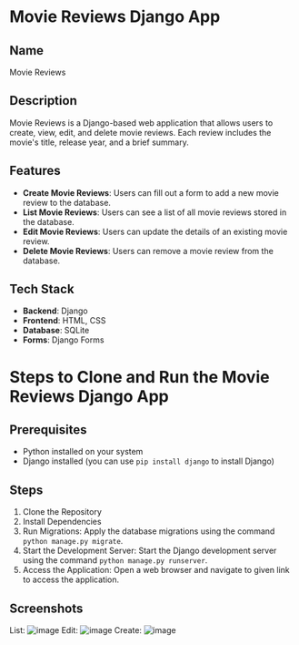 # Movie Reviews Django App

## Name
Movie Reviews

## Description
Movie Reviews is a Django-based web application that allows users to create, view, edit, and delete movie reviews. Each review includes the movie's title, release year, and a brief summary.

## Features
- **Create Movie Reviews**: Users can fill out a form to add a new movie review to the database.
- **List Movie Reviews**: Users can see a list of all movie reviews stored in the database.
- **Edit Movie Reviews**: Users can update the details of an existing movie review.
- **Delete Movie Reviews**: Users can remove a movie review from the database.

## Tech Stack
- **Backend**: Django
- **Frontend**: HTML, CSS
- **Database**: SQLite
- **Forms**: Django Forms

# Steps to Clone and Run the Movie Reviews Django App

## Prerequisites
- Python installed on your system
- Django installed (you can use `pip install django` to install Django)

## Steps

1. Clone the Repository
2. Install Dependencies
3. Run Migrations:
   Apply the database migrations using the command `python manage.py migrate`.
4. Start the Development Server:
   Start the Django development server using the command `python manage.py runserver`.
5. Access the Application:
   Open a web browser and navigate to given link to access the application.

## Screenshots
List:
![image](https://github.com/aaagrud/movie_review_manager/assets/118443621/f499b509-530b-40f9-8f39-2fdf18c8a797)
Edit:
![image](https://github.com/aaagrud/movie_review_manager/assets/118443621/92bc69bd-c097-4a64-9043-eb3022c7cb97)
Create:
![image](https://github.com/aaagrud/movie_review_manager/assets/118443621/b0c89293-c071-4912-93cb-de11f5afac35)



